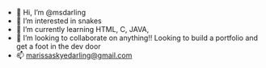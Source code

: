 - 👋 Hi, I’m @msdarling
- 👀 I’m interested in snakes
- 🌱 I’m currently learning HTML, C, JAVA,
- 💞️ I’m looking to collaborate on anything!! Looking to build a portfolio and get a foot in the dev door
- 📫 marissaskyedarling@gmail.com
